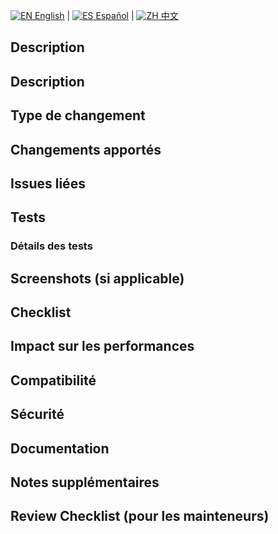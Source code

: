 [![EN](https://raw.githubusercontent.com/hjnilsson/country-flags/master/svg/gb.svg) English](pull_request_template_EN.md) | [![ES](https://raw.githubusercontent.com/hjnilsson/country-flags/master/svg/es.svg) Español](pull_request_template_ES.md) | [![ZH](https://raw.githubusercontent.com/hjnilsson/country-flags/master/svg/cn.svg) 中文](pull_request_template_ZH.md)

## Description
## Description
<!-- Description claire de ce que fait cette Pull Request -->

## Type de changement
<!-- Cochez les cases applicables -->

## Changements apportés
<!-- Liste détaillée des changements -->

## Issues liées
<!-- Références aux issues GitHub liées -->

## Tests
<!-- Décrivez les tests que vous avez effectués -->

### Détails des tests
<!-- Décrivez en détail comment vous avez testé vos changements -->

## Screenshots (si applicable)
<!-- Ajoutez des captures d'écran pour montrer les changements visuels -->

## Checklist

## Impact sur les performances
<!-- Décrivez l'impact sur les performances, s'il y en a un -->

## Compatibilité

## Sécurité

## Documentation

## Notes supplémentaires
<!-- Toute information supplémentaire que les reviewers devraient connaître -->


<!-- Pour les mainteneurs -->
## Review Checklist (pour les mainteneurs)
